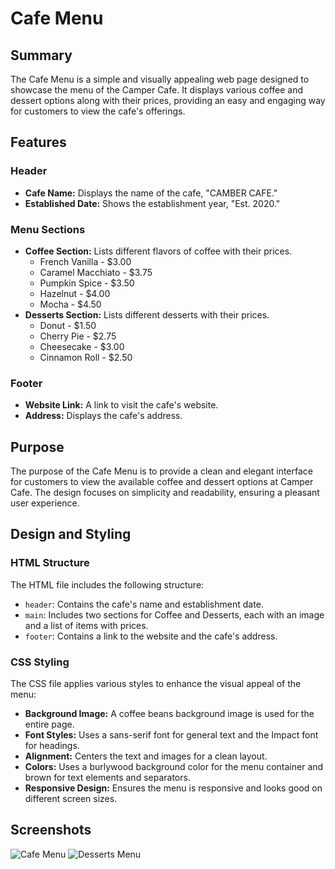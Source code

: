 # Cafe Menu

## Summary

The Cafe Menu is a simple and visually appealing web page designed to showcase the menu of the Camper Cafe. It displays various coffee and dessert options along with their prices, providing an easy and engaging way for customers to view the cafe's offerings.

## Features

### Header
- **Cafe Name:** Displays the name of the cafe, "CAMBER CAFE."
- **Established Date:** Shows the establishment year, "Est. 2020."

### Menu Sections
- **Coffee Section:** Lists different flavors of coffee with their prices.
  - French Vanilla - $3.00
  - Caramel Macchiato - $3.75
  - Pumpkin Spice - $3.50
  - Hazelnut - $4.00
  - Mocha - $4.50
- **Desserts Section:** Lists different desserts with their prices.
  - Donut - $1.50
  - Cherry Pie - $2.75
  - Cheesecake - $3.00
  - Cinnamon Roll - $2.50

### Footer
- **Website Link:** A link to visit the cafe's website.
- **Address:** Displays the cafe's address.

## Purpose

The purpose of the Cafe Menu is to provide a clean and elegant interface for customers to view the available coffee and dessert options at Camper Cafe. The design focuses on simplicity and readability, ensuring a pleasant user experience.

## Design and Styling

### HTML Structure

The HTML file includes the following structure:
- `header`: Contains the cafe's name and establishment date.
- `main`: Includes two sections for Coffee and Desserts, each with an image and a list of items with prices.
- `footer`: Contains a link to the website and the cafe's address.

### CSS Styling

The CSS file applies various styles to enhance the visual appeal of the menu:
- **Background Image:** A coffee beans background image is used for the entire page.
- **Font Styles:** Uses a sans-serif font for general text and the Impact font for headings.
- **Alignment:** Centers the text and images for a clean layout.
- **Colors:** Uses a burlywood background color for the menu container and brown for text elements and separators.
- **Responsive Design:** Ensures the menu is responsive and looks good on different screen sizes.

## Screenshots

![Cafe Menu](https://cdn.freecodecamp.org/curriculum/css-cafe/coffee.jpg)
![Desserts Menu](https://cdn.freecodecamp.org/curriculum/css-cafe/pie.jpg)

